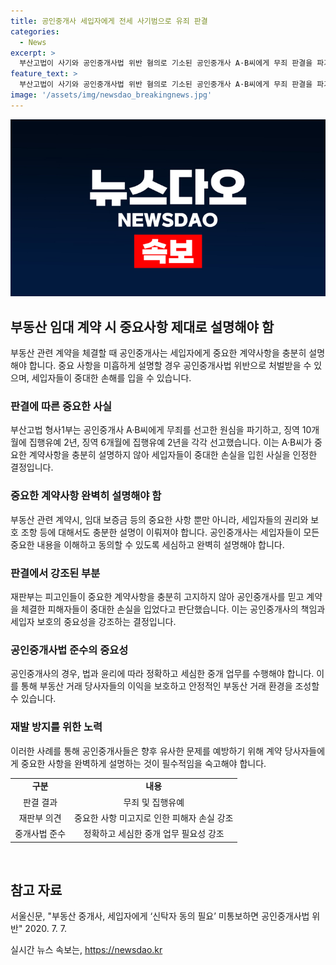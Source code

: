 ```yaml
---
title: 공인중개사 세입자에게 전세 사기범으로 유죄 판결
categories:
  - News
excerpt: >
  부산고법이 사기와 공인중개사법 위반 혐의로 기소된 공인중개사 A·B씨에게 무죄 판결을 파기하고 집행유예 2년과 징역 6개월에 집행유예 2년을 선고했다. 이는 전세 사기범 C씨의 임대차계약을 중개한 A·B씨가 계약 중요사항을 제대로 설명하지 않은 것으로 확인돼 공인중개사법 위반 취지다. 재판부는 중요사항 미고지로 인해 피해자들이 중대한 손실을 봤다고 양형 이유를 설명했으며, A·B씨는 판결에 불복해 상고했다. (요약문)
feature_text: >
  부산고법이 사기와 공인중개사법 위반 혐의로 기소된 공인중개사 A·B씨에게 무죄 판결을 파기하고 집행유예 2년과 징역 6개월에 집행유예 2년을 선고했다. 이는 전세 사기범 C씨의 임대차계약을 중개한 A·B씨가 계약 중요사항을 제대로 설명하지 않은 것으로 확인돼 공인중개사법 위반 취지다. 재판부는 중요사항 미고지로 인해 피해자들이 중대한 손실을 봤다고 양형 이유를 설명했으며, A·B씨는 판결에 불복해 상고했다. (요약문)
image: '/assets/img/newsdao_breakingnews.jpg'
---
```


<p><img src="/assets/img/newsdao_breakingnews.jpg" alt="firstkoreanews 속보" /></p>

<h2 data-ke-size="size26">부동산 임대 계약 시 중요사항 제대로 설명해야 함</h2>

<p data-ke-size="size16">부동산 관련 계약을 체결할 때 공인중개사는 세입자에게 중요한 계약사항을 충분히 설명해야 합니다. 중요 사항을 미흡하게 설명할 경우 공인중개사법 위반으로 처벌받을 수 있으며, 세입자들이 중대한 손해를 입을 수 있습니다.</p>

<h3>판결에 따른 중요한 사실</h3>

<p data-ke-size="size16">부산고법 형사1부는 공인중개사 A·B씨에게 무죄를 선고한 원심을 파기하고, 징역 10개월에 집행유예 2년, 징역 6개월에 집행유예 2년을 각각 선고했습니다. 이는 A·B씨가 중요한 계약사항을 충분히 설명하지 않아 세입자들이 중대한 손실을 입힌 사실을 인정한 결정입니다.</p>

<h3>중요한 계약사항 완벽히 설명해야 함</h3>

<p data-ke-size="size16">부동산 관련 계약시, 임대 보증금 등의 중요한 사항 뿐만 아니라, 세입자들의 권리와 보호 조항 등에 대해서도 충분한 설명이 이뤄져야 합니다. 공인중개사는 세입자들이 모든 중요한 내용을 이해하고 동의할 수 있도록 세심하고 완벽히 설명해야 합니다.</p>

<h3>판결에서 강조된 부분</h3>

<p data-ke-size="size16">재판부는 피고인들이 중요한 계약사항을 충분히 고지하지 않아 공인중개사를 믿고 계약을 체결한 피해자들이 중대한 손실을 입었다고 판단했습니다. 이는 공인중개사의 책임과 세입자 보호의 중요성을 강조하는 결정입니다.</p>

<h3>공인중개사법 준수의 중요성</h3>

<p data-ke-size="size16">공인중개사의 경우, 법과 윤리에 따라 정확하고 세심한 중개 업무를 수행해야 합니다. 이를 통해 부동산 거래 당사자들의 이익을 보호하고 안정적인 부동산 거래 환경을 조성할 수 있습니다.</p>

<h3>재발 방지를 위한 노력</h3>

<p data-ke-size="size16">이러한 사례를 통해 공인중개사들은 향후 유사한 문제를 예방하기 위해 계약 당사자들에게 중요한 사항을 완벽하게 설명하는 것이 필수적임을 숙고해야 합니다.</p>

<table>
    <tr>
        <td style="text-align: center; height: 17px;"><b>구분</b></td>
        <td style="text-align: center; height: 17px;"><b>내용</b></td>
    </tr>
    <tr>
        <td style="text-align: center; height: 17px;">판결 결과</td>
        <td style="text-align: center; height: 17px;">무죄 및 집행유예</td>
    </tr>
    <tr>
        <td style="text-align: center; height: 17px;">재판부 의견</td>
        <td style="text-align: center; height: 17px;">중요한 사항 미고지로 인한 피해자 손실 강조</td>
    </tr>
    <tr>
        <td style="text-align: center; height: 17px;">중개사법 준수</td>
        <td style="text-align: center; height: 17px;">정확하고 세심한 중개 업무 필요성 강조</td>
    </tr>
</table>

<p data-ke-size="size16">&nbsp;</p>

<h2 data-ke-size="size26">참고 자료</h2>

<p data-ke-size="size16">서울신문, "부동산 중개사, 세입자에게 ‘신탁자 동의 필요’ 미통보하면 공인중개사법 위반" 2020. 7. 7.</p>
실시간 뉴스 속보는, <a href="https://newsdao.kr" rel="dofollow">https://newsdao.kr</a>


